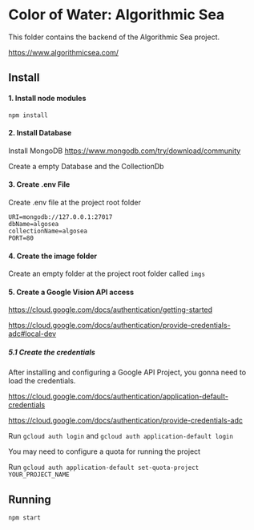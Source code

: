 # Color of Water: Algorithmic Sea

This folder contains the backend of the Algorithmic Sea project.

https://www.algorithmicsea.com/


## Install

#### 1. Install node modules

```npm install```

#### 2. Install Database

Install MongoDB
https://www.mongodb.com/try/download/community

Create a empty Database and the CollectionDb

#### 3. Create .env File

Create .env file at the project root folder

```
URI=mongodb://127.0.0.1:27017
dbName=algosea
collectionName=algosea
PORT=80
```

#### 4. Create the image folder

Create an empty folder at the project root folder called ```imgs```


#### 5. Create a Google Vision API access

https://cloud.google.com/docs/authentication/getting-started

https://cloud.google.com/docs/authentication/provide-credentials-adc#local-dev


##### 5.1 Create the credentials

After installing and configuring a Google API Project, you gonna need to load the credentials.

https://cloud.google.com/docs/authentication/application-default-credentials

https://cloud.google.com/docs/authentication/provide-credentials-adc

Run ```gcloud auth login``` and ```gcloud auth application-default login```

You may need to configure a quota for running the project

Run ```gcloud auth application-default set-quota-project YOUR_PROJECT_NAME```


## Running

```npm start```